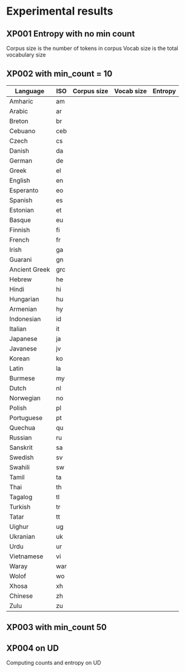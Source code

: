 # Experimental results

## XP001 Entropy with no min count

Corpus size is the number of tokens in corpus
Vocab size is the total vocabulary size


## XP002 with min_count = 10
| Language | ISO | Corpus size | Vocab size | Entropy |
| --- | --- | --- | --- | --- |
| Amharic | am |  |  |  |
| Arabic | ar |  |  |  |
| Breton | br |  |  |  |
| Cebuano | ceb |  |  |  |
| Czech | cs |  |  |  |
| Danish | da |  |  |  |
| German | de |  |  |  |
| Greek | el |  |  |  |
| English | en |  |  |  |
| Esperanto | eo |  |  |  |
| Spanish | es |  |  |  |
| Estonian | et |  |  |  |
| Basque | eu |  |  |  |
| Finnish | fi |  |  |  |
| French | fr |  |  |  |
| Irish | ga |  |  |  |
| Guarani | gn |  |  |  |
| Ancient Greek | grc |  |  |  |
| Hebrew | he |  |  |  |
| Hindi | hi |  |  |  |
| Hungarian | hu |  |  |  |
| Armenian | hy |  |  |  |
| Indonesian | id |  |  |  |
| Italian | it |  |  |  |
| Japanese | ja |  |  |  |
| Javanese | jv |  |  |  |
| Korean | ko |  |  |  |
| Latin | la |  |  |  |
| Burmese | my |  |  |  |
| Dutch | nl |  |  |  |
| Norwegian | no |  |  |  |
| Polish | pl |  |  |  |
| Portuguese | pt |  |  |  |
| Quechua | qu |  |  |  |
| Russian | ru |  |  |  |
| Sanskrit | sa |  |  |  |
| Swedish | sv |  |  |  |
| Swahili | sw |  |  |  |
| Tamil | ta |  |  |  |
| Thai | th |  |  |  |
| Tagalog | tl |  |  |  |
| Turkish | tr |  |  |  |
| Tatar | tt |  |  |  |
| Uighur | ug |  |  |  |
| Ukranian | uk |  |  |  |
| Urdu | ur |  |  |  |
| Vietnamese | vi |  |  |  |
| Waray | war |  |  |  |
| Wolof | wo |  |  |  |
| Xhosa | xh |  |  |  |
| Chinese | zh |  |  |  |
| Zulu | zu |  |  |  |

## XP003 with min_count 50

## XP004 on UD
Computing counts and entropy on UD
